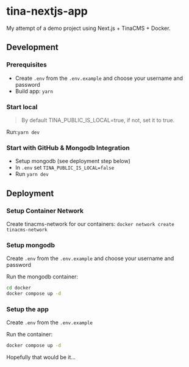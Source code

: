 # tina-nextjs-app

My attempt of a demo project using Next.js + TinaCMS + Docker.

## Development

### Prerequisites

- Create `.env` from the `.env.example` and choose your username and password
- Build app: `yarn`

### Start local

> By default TINA_PUBLIC_IS_LOCAL=true, if not, set it to true.

Run:`yarn dev`

### Start with GitHub & Mongodb Integration

- Setup mongodb (see deployment step below)
- In `.env` set `TINA_PUBLIC_IS_LOCAL=false`
- Run `yarn dev`

## Deployment

### Setup Container Network

Create tinacms-network for our containers: `docker network create tinacms-network`

### Setup mongodb

Create `.env` from the `.env.example` and choose your username and password

Run the mongodb container:

```bash
cd docker
docker compose up -d
```

### Setup the app

Create `.env` from the `.env.example`

Run the container:

```bash
docker compose up -d
```

Hopefully that would be it...
